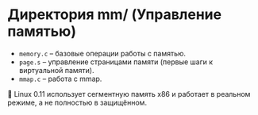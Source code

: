 # Директория mm/ (Управление памятью)

 * `memory.c` – базовые операции работы с памятью.
 * `page.s` – управление страницами памяти (первые шаги к виртуальной памяти).
 * `mmap.c` – работа с mmap.

📌 Linux 0.11 использует сегментную память x86 и работает в реальном режиме, а не полностью в защищённом.
